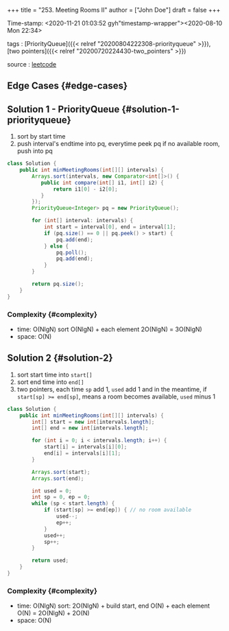 +++
title = "253. Meeting Rooms II"
author = ["John Doe"]
draft = false
+++

Time-stamp: <2020-11-21 01:03:52 gyh"timestamp-wrapper"><span class="timestamp">&lt;2020-08-10 Mon 22:34&gt;</span></span>

tags
: [PriorityQueue]({{< relref "20200804222308-priorityqueue" >}}), [two pointers]({{< relref "20200720224430-two_pointers" >}})

source
: [leetcode](https://leetcode.com/problems/meeting-rooms-ii/)


## Edge Cases {#edge-cases}


## Solution 1 - PriorityQueue {#solution-1-priorityqueue}

1.  sort by start time
2.  push interval's endtime into pq, everytime peek pq
    if no available room, push into pq

<!--listend-->

```java
class Solution {
    public int minMeetingRooms(int[][] intervals) {
        Arrays.sort(intervals, new Comparator<int[]>() {
           public int compare(int[] i1, int[] i2) {
               return i1[0] - i2[0];
           }
        });
        PriorityQueue<Integer> pq = new PriorityQueue();

        for (int[] interval: intervals) {
            int start = interval[0], end = interval[1];
            if (pq.size() == 0 || pq.peek() > start) {
                pq.add(end);
            } else {
                pq.poll();
                pq.add(end);
            }
        }

        return pq.size();
    }
}
```


### Complexity {#complexity}

-   time: O(NlgN)
    sort O(NlgN) + each element 2O(NlgN) = 3O(NlgN)
-   space: O(N)


## Solution 2 {#solution-2}

1.  sort start time into `start[]`
2.  sort end time into `end[]`
3.  two pointers, each time `sp` add 1, `used` add 1
    and in the meantime, if `start[sp] >= end[sp]`, means a room becomes available, `used` minus 1

<!--listend-->

```java
class Solution {
    public int minMeetingRooms(int[][] intervals) {
        int[] start = new int[intervals.length];
        int[] end = new int[intervals.length];

        for (int i = 0; i < intervals.length; i++) {
            start[i] = intervals[i][0];
            end[i] = intervals[i][1];
        }

        Arrays.sort(start);
        Arrays.sort(end);

        int used = 0;
        int sp = 0, ep = 0;
        while (sp < start.length) {
            if (start[sp] >= end[ep]) { // no room available
                used--;
                ep++;
            }
            used++;
            sp++;
        }

        return used;
    }
}
```


### Complexity {#complexity}

-   time: O(NlgN)
    sort: 2O(NlgN) + build start, end O(N) + each element O(N) = 2O(NlgN) + 2O(N)
-   space: O(N)
